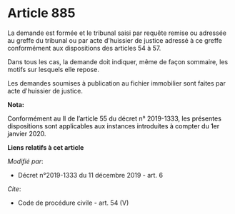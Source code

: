 # Article 885

La demande est formée et le tribunal saisi par requête remise ou adressée au greffe du tribunal ou par acte d'huissier de
justice adressé à ce greffe conformément aux dispositions des articles 54 à 57. 

Dans tous les cas, la demande doit indiquer, même de façon sommaire, les motifs sur lesquels elle repose. 

Les demandes soumises à publication au fichier immobilier sont faites par acte d'huissier de justice.

**Nota:**

<font color="black">Conformément au II de l’article 55 du décret n° 2019-1333, les présentes dispositions sont applicables
aux instances introduites à compter du 1er janvier 2020.</font>

**Liens relatifs à cet article**

_Modifié par_:

  - Décret n°2019-1333 du 11 décembre 2019 - art. 6

_Cite_:

  - Code de procédure civile - art. 54 (V)
